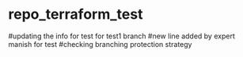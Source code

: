 # repo_terraform_test
#updating the info for test for test1 branch
#new line added by expert manish for test
#checking branching protection strategy